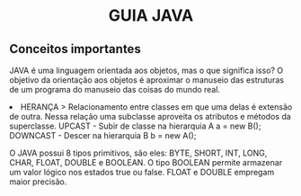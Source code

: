 <h1 align = "center"> GUIA JAVA </h1>
<h2> Conceitos importantes </h2>

<p> JAVA é uma linguagem orientada aos objetos, mas o que significa isso? O objetivo da orientação aos objetos é aproximar o manuseio das estruturas de um programa do
manuseio das coisas do mundo real. </p>
<li> HERANÇA > Relacionamento entre classes em que uma delas é extensão de outra. Nessa relação uma subclasse aproveita os atributos e métodos da superclasse.
UPCAST - Subir de classe na hierarquia A a = new B(); DOWNCAST - Descer na hierarquia B b = new A();
<p> O JAVA possui 8 tipos primitivos, são eles: BYTE, SHORT, INT, LONG, CHAR, FLOAT, DOUBLE e BOOLEAN. O tipo BOOLEAN permite armazenar um valor lógico nos estados true
ou false. FLOAT e DOUBLE empregam maior precisão. </p>
